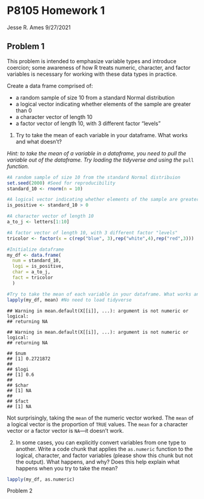 P8105 Homework 1
================
Jesse R. Ames
9/27/2021

## Problem 1

This problem is intended to emphasize variable types and introduce
coercion; some awareness of how R treats numeric, character, and factor
variables is necessary for working with these data types in practice.

Create a data frame comprised of:

-   a random sample of size 10 from a standard Normal distribution
-   a logical vector indicating whether elements of the sample are
    greater than 0
-   a character vector of length 10
-   a factor vector of length 10, with 3 different factor “levels”

1.  Try to take the mean of each variable in your dataframe. What works
    and what doesn’t?

*Hint: to take the mean of a variable in a dataframe, you need to pull
the variable out of the dataframe. Try loading the tidyverse and using
the* `pull` *function.*

``` r
#A random sample of size 10 from the standard Normal distribuion
set.seed(2000) #Seed for reproducibility
standard_10 <- rnorm(n = 10)

#A logical vector indicating whether elements of the sample are greater than 0
is_positive <- standard_10 > 0

#A character vector of length 10
a_to_j <- letters[1:10]

#A factor vector of length 10, with 3 different factor "levels"
tricolor <- factor(x = c(rep("blue", 3),rep("white",4),rep("red",3)))

#Initialize dataframe
my_df <- data.frame(
  num = standard_10,
  logi = is_positive,
  char = a_to_j,
  fact = tricolor
  )

#Try to take the mean of each variable in your dataframe. What works and what doesn’t?
lapply(my_df, mean) #No need to load tidyverse
```

    ## Warning in mean.default(X[[i]], ...): argument is not numeric or logical:
    ## returning NA

    ## Warning in mean.default(X[[i]], ...): argument is not numeric or logical:
    ## returning NA

    ## $num
    ## [1] 0.2721872
    ## 
    ## $logi
    ## [1] 0.6
    ## 
    ## $char
    ## [1] NA
    ## 
    ## $fact
    ## [1] NA

Not surprisingly, taking the `mean` of the numeric vector worked. The
`mean` of a logical vector is the proportion of `TRUE` values. The
`mean` for a character vector or a factor vector is `NA`—it doesn’t
work.

2.  In some cases, you can explicitly convert variables from one type to
    another. Write a code chunk that applies the `as.numeric` function
    to the logical, character, and factor variables (please show this
    chunk but not the output). What happens, and why? Does this help
    explain what happens when you try to take the mean?

``` r
lapply(my_df, as.numeric)
```

Problem 2
